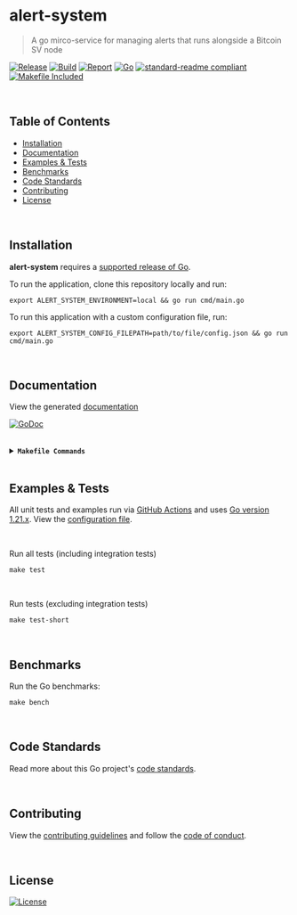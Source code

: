 # alert-system
> A go mirco-service for managing alerts that runs alongside a Bitcoin SV node

[![Release](https://img.shields.io/github/release-pre/bitcoin-sv/alert-system.svg?logo=github&style=flat&v=2)](https://github.com/bitcoin-sv/alert-system/releases)
[![Build](https://github.com/bitcoin-sv/alert-system/workflows/run-go-tests/badge.svg?branch=master&v=1)](https://github.com/bitcoin-sv/alert-system/actions)
[![Report](https://goreportcard.com/badge/github.com/bitcoin-sv/alert-system?style=flat&v=2)](https://goreportcard.com/report/github.com/bitcoin-sv/alert-system)
[![Go](https://img.shields.io/badge/Go-1.21.xx-blue.svg?v=1)](https://golang.org/)
[![standard-readme compliant](https://img.shields.io/badge/readme%20style-standard-brightgreen.svg?style=flat&v=2)](https://github.com/RichardLitt/standard-readme)
[![Makefile Included](https://img.shields.io/badge/Makefile-Supported%20-brightgreen?=flat&logo=probot&v=2)](Makefile)
<br> <!-- [![Go](https://img.shields.io/github/go-mod/go-version/bitcoin-sv/alert-system?v=2)](https://golang.org/) -->

<br/>

## Table of Contents
- [Installation](#installation)
- [Documentation](#documentation)
- [Examples & Tests](#examples--tests)
- [Benchmarks](#benchmarks)
- [Code Standards](#code-standards)
- [Contributing](#contributing)
- [License](#license)

<br/>

## Installation

**alert-system** requires a [supported release of Go](https://golang.org/doc/devel/release.html#policy).

To run the application, clone this repository locally and run:
```shell script
export ALERT_SYSTEM_ENVIRONMENT=local && go run cmd/main.go
```

To run this application with a custom configuration file, run:
```shell script
export ALERT_SYSTEM_CONFIG_FILEPATH=path/to/file/config.json && go run cmd/main.go
```

<br/>

## Documentation
View the generated [documentation](https://pkg.go.dev/github.com/bitcoin-sv/alert-system)

[![GoDoc](https://godoc.org/github.com/bitcoin-sv/alert-system?status.svg&style=flat&v=2)](https://pkg.go.dev/github.com/bitcoin-sv/alert-system)

<br/>

<details>
<summary><strong><code>Makefile Commands</code></strong></summary>
<br/>

View all `makefile` commands
```shell script
make help
```

List of all current commands:
```text
all                           Runs multiple commands
clean                         Remove previous builds and any cached data
clean-mods                    Remove all the Go mod cache
coverage                      Shows the test coverage
diff                          Show the git diff
generate                      Runs the go generate command in the base of the repo
godocs                        Sync the latest tag with GoDocs
help                          Show this help message
install                       Install the application
install-go                    Install the application (Using Native Go)
install-releaser              Install the GoReleaser application
lint                          Run the golangci-lint application (install if not found)
release                       Full production release (creates release in GitHub)
release                       Runs common.release then runs godocs
release-snap                  Test the full release (build binaries)
release-test                  Full production test release (everything except deploy)
replace-version               Replaces the version in HTML/JS (pre-deploy)
tag                           Generate a new tag and push (tag version=0.0.0)
tag-remove                    Remove a tag if found (tag-remove version=0.0.0)
tag-update                    Update an existing tag to current commit (tag-update version=0.0.0)
test                          Runs lint and ALL tests
test-ci                       Runs all tests via CI (exports coverage)
test-ci-no-race               Runs all tests via CI (no race) (exports coverage)
test-ci-short                 Runs unit tests via CI (exports coverage)
test-no-lint                  Runs just tests
test-short                    Runs vet, lint and tests (excludes integration tests)
test-unit                     Runs tests and outputs coverage
uninstall                     Uninstall the application (and remove files)
update-linter                 Update the golangci-lint package (macOS only)
vet                           Run the Go vet application
```
</details>

<br/>

## Examples & Tests
All unit tests and examples run via [GitHub Actions](https://github.com/bitcoin-sv/alert-system/actions) and
uses [Go version 1.21.x](https://golang.org/doc/go1.21). View the [configuration file](.github/workflows/run-tests.yml).

<br/>

Run all tests (including integration tests)
```shell script
make test
```

<br/>

Run tests (excluding integration tests)
```shell script
make test-short
```

<br/>

## Benchmarks
Run the Go benchmarks:
```shell script
make bench
```

<br/>

## Code Standards
Read more about this Go project's [code standards](.github/CODE_STANDARDS.md).

<br/>

## Contributing
View the [contributing guidelines](.github/CONTRIBUTING.md) and follow the [code of conduct](.github/CODE_OF_CONDUCT.md).

<br/>

## License

[![License](https://img.shields.io/github/license/bitcoin-sv/alert-system.svg?style=flat&v=2)](LICENSE)

